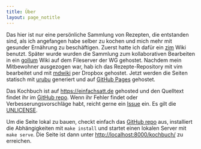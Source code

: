 ```yaml
---
title: Über
layout: page_notitle
---
```


Das hier ist nur eine persönliche Sammlung von Rezepten, die entstanden sind, als ich angefangen habe selber zu kochen und mich mehr mit gesunder Ernährung zu beschäftigen. Zuerst hatte ich dafür ein [zim](http://zim-wiki.org/) Wiki benutzt. Später wurde wurden die Sammlung zum kollaborativen Bearbeiten in ein [gollum](https://github.com/gollum/gollum) Wiki auf dem Fileserver der WG gehostet. Nachdem mein Mitbewohner ausgezogen war, hab ich das Rezepte-Repository mit vim bearbeitet und mit [mdwiki](http://dynalon.github.io/mdwiki/#!index.md) per Dropbox gehostet. Jetzt werden die Seiten statisch mit [urubu](https://github.com/jandecaluwe/urubu) generiert und auf [GitHub Pages](https://pages.github.com/) gehostet.

Das Kochbuch ist auf <https://einfachsatt.de> gehosted und den Quelltext findet ihr im [GitHub repo](https://github.com/skoenig/kochbuch). Wenn ihr Fehler findet oder Verbesserungsvorschläge habt, reicht gerne ein [Issue](https://github.com/skoenig/kochbuch/issues) ein. Es gilt die [UNLICENSE](./LICENSE.txt).

Um die Seite lokal zu bauen, checkt einfach das [GitHub repo](https://github.com/skoenig/kochbuch) aus, installiert die Abhängigkeiten mit `make install` und startet einen lokalen Server mit `make serve`. Die Seite ist dann unter <http://localhost:8000/kochbuch/> zu erreichen.
